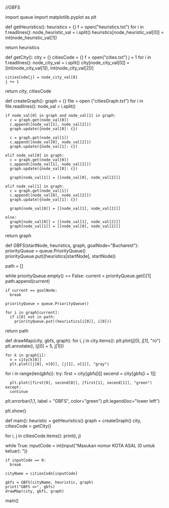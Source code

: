 //GBFS

import queue
import matplotlib.pyplot as plt

def getHeuristics():
  heuristics = {}
  f = open("heuristics.txt")
  for i in f.readlines():
    node_heuristic_val = i.split()
    heuristics[node_heuristic_val[0]] = int(node_heuristic_val[1])
  
  return heuristics

def getCity():
  city = {}
  citiesCode = {}
  f = open("cities.txt")
  j = 1
  for i in f.readlines():
    node_city_val = i.split()
    city[node_city_val[0]] = [int(node_city_val[1]), int(node_city_val[2])]

    citiesCode[j] = node_city_val[0]
    j += 1
  
  return city, citiesCode

def createGraph():
  graph = {}
  file = open ("citiesGraph.txt")
  for i in file.readlines():
    node_val = i.split()

    if node_val[0] in graph and node_val[1] in graph:
      c = graph.get(node_val[0])
      c.append([node_val[1], node_val[2]])
      graph.update({node_val[0]: c})

      c = graph.get(node_val[1])
      c.append([node_val[0], node_val[2]])
      graph.update({node_val[1]: c})
    
    elif node_val[0] in graph:
      c = graph.get(node_val[0])
      c.append([node_val[1], node_val[2]])
      graph.update({node_val[0]: c})

      graph[node_val[1]] = [[node_val[0], node_val[2]]]
    
    elif node_val[1] in graph:
      c = graph.get(node_val[1])
      c.append([node_val[0], node_val[2]])
      graph.update({node_val[1]: c})
      
      graph[node_val[0]] = [[node_val[1], node_val[2]]]
    
    else:
      graph[node_val[0]] = [[node_val[1], node_val[2]]]
      graph[node_val[1]] = [[node_val[0], node_val[2]]]
  
  return graph

def GBFS(startNode, heuristics, graph, goalNode="Bucharest"):
  priorityQueue = queue.PriorityQueue()
  priorityQueue.put((heuristics[startNode], startNode))

  path = []

  while priorityQueue.empty() == False:
    current = priorityQueue.get()[1]
    path.append(current)

    if current == goalNode:
      break

    priorityQueue = queue.PriorityQueue()
      
    for i in graph[current]:
      if i[0] not in path:
        priorityQueue.put((heuristics[i[0]], i[0]))
    
  return path

def drawMap(city, gbfs, graph):
  for i, j in city.items():
    plt.plot(j[0], j[1], "ro")
    plt.annotate(i, (j[0] + 5, j[1]))

    for k in graph[i]:
      n = city[k[0]]
      plt.plot([j[0], n[0]], [j[1], n[1]], "gray")
  
  for i in range(len(gbfs)):
    try:
      first = city[gbfs[i]]
      secend = city[gbfs[i + 1]]

      plt.plot([first[0], secend[0]], [first[1], secend[1]], "green")
    except:
      continue
  
  plt.errorbar(1,1, label = "GBFS", color="green")
  plt.legend(loc="lower left")

  plt.show()

def main():
  heuristic = getHeuristics()
  graph = createGraph()
  city, citiesCode = getCity()

  for i, j in citiesCode.items():
    print(i, j)

  while True:
    inputCode = int(input("Masukan nomor KOTA ASAL (0 untuk keluar): "))

    if inputCode == 0:
      break
    
    cityName = citiesCode[inputCode]

    gbfs = GBFS(cityName, heuristic, graph)
    print("GBFS =>", gbfs)
    drawMap(city, gbfs, graph)

main()
